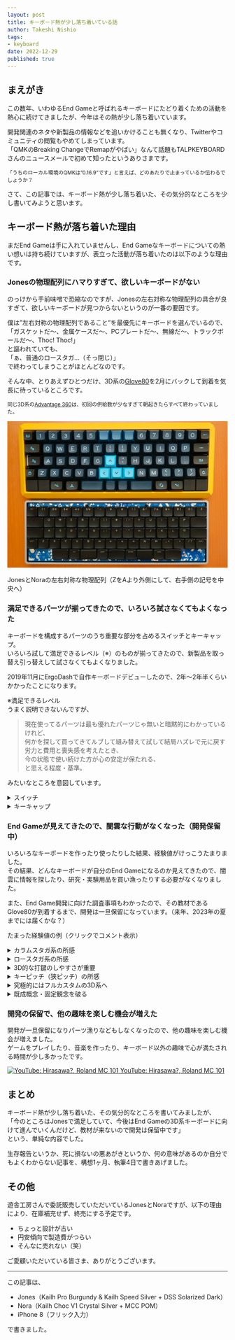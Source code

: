 ```yaml
---
layout: post
title: キーボード熱が少し落ち着いている話
author: Takeshi Nishio
tags:
- keyboard
date: 2022-12-29
published: true
---
```


## まえがき

この数年、いわゆるEnd Gameと呼ばれるキーボードにたどり着くための活動を熱心に続けてきましたが、今年はその熱が少し落ち着いています。

開発関連のネタや新製品の情報などを追いかけることも無くなり、Twitterやコミュニティの閲覧もやめてしまっています。  
「QMKのBreaking ChangeでRemapがやばい」なんて話題もTALPKEYBOARDさんのニュースメールで初めて知ったというありさまです。

<small>「うちのローカル環境のQMKは”0.16.9”です」と言えば、どのあたりで止まっているか伝わるでしょうか？</small>

さて、この記事では、キーボード熱が少し落ち着いた、その気分的なところを少し書いてみようと思います。

## キーボード熱が落ち着いた理由

まだEnd Gameは手に入れていませんし、End Gameなキーボードについての熱い想いは持ち続けていますが、表立った活動が落ち着いたのは以下のような理由です。

### Jonesの物理配列にハマりすぎて、欲しいキーボードがない

のっけから手前味噌で恐縮なのですが、Jonesの左右対称な物理配列の具合が良すぎて、欲しいキーボードが見つからないというのが一番の要因です。

僕は”左右対称の物理配列であること”を最優先にキーボードを選んでいるので、  
「ガスケットだ〜、金属ケースだ〜、PCプレートだ〜、無線だ〜、トラックボールだ〜、Thoc! Thoc!」  
と謳われていても、  
「ぁ、普通のロースタガ…（そっ閉じ）」  
で終わってしまうことがほとんどなのです。

そんな中、とりあえずひとつだけ、3D系の[Glove80](https://www.moergo.com)を2月にバックして到着を気長に待っているところです。

<small>同じ3D系の[Advantage 360](https://kinesis-ergo.com/keyboards/advantage360/)は、初回の供給数が少なすぎて朝起きたらすべて終わっていました。</small>

![Jones & Nora, symmetrical layout](/assets/2022-12-29/_DSF3262.jpeg)

JonesとNoraの左右対称な物理配列（ZをAより外側にして、右手側の記号を中央へ）

### 満足できるパーツが揃ってきたので、いろいろ試さなくてもよくなった

キーボードを構成するパーツのうち重要な部分を占めるスイッチとキーキャップ。  
いろいろ試して満足できるレベル（※）のものが揃ってきたので、新製品を取っ替え引っ替えして試さなくてもよくなりました。

2019年11月にErgoDashで自作キーボードデビューしたので、2年〜2年半くらいかかったことになります。

※満足できるレベル  
うまく説明できないんですが、

> 現在使ってるパーツは最も優れたパーツじゃ無いと暗黙的にわかっているけれど、  
> 何かを探して買ってきてルブして組み替えて試して結局ハズレで元に戻す労力と費用と喪失感を考えたとき、  
> 今の状態で使い続けた方が心の安定が保たれる、  
> と思える程度・基準。

みたいなところを意図しています。

<details>

<summary>スイッチ</summary>

リニアのKailh Pro BurgundyとKailh Speed SilverをメインのJonesで使用しています。

押し始めは軽めの40gくらいで、押し込んで底つきする前にググッと重くなって押し戻してくれるような特性が好みです。

良い具合にルブしてから、上下ハウジングをセメダイン[BBX](https://www.cemedine.co.jp/home/adhesive/bbx/bbx.html)で固定してグラつきを低減させています。

サブのJonesで使ってるサイレントのKailh Silent Pinkは、ノイズが多めなのでちょっと不満です。

メイン機だったらすぐに交換するところですが、ほとんど使わないサブ機なので、実質的には問題なし。

NoraでもリニアのChoc Crystal Silverを使用しています。

スタビなしで静かなのと、40gという重さが気に入っています。

Chocは選択肢が少ないので、タクタイルの有無と、好みの重さで選ぶだけですね。

うるさくて普段使いには向かないのですが、クリッキー白軸のシャープなタクタイル感もかなり好きです。
</details>

<details>

<summary>キーキャップ</summary>

打鍵速度が一番早いのはKATですが、ホームポジションに手を置いたときに心地よいDSSプロファイルが気に入っています。

Choc用ではシリンドリカル形状のMCCプロファイルが好みです。  
POM素材のツルッとした触り心地も良いです。  
あまり使っていませんが、実はKailh純正のキーキャップが一番打鍵しやすい気がしています。（打鍵速度は一番でした）

GBしたキーキャップの到着待ちがいくつかあるので、しばらくは買わなくても良さそうです。
</details>

### End Gameが見えてきたので、闇雲な行動がなくなった（開発保留中）

いろいろなキーボードを作ったり使ったりした結果、経験値がけっこうたまりました。  
その結果、どんなキーボードが自分のEnd Gameになるのか見えてきたので、闇雲に情報を探したり、研究・実験用品を買い漁ったりする必要がなくなりました。

また、End Game開発に向けた調査事項もわかったので、その教材であるGlove80が到着するまで、開発は一旦保留になっています。（来年、2023年の夏までには届くかな？）

たまった経験値の例（クリックでコメント表示）

<details>
<summary>カラムスタガ系の所感</summary>

手のサイズに合わないと、とっても打鍵しづらくなる。  
設計者と自分の手の大きさが同じだったらラッキーだけど、そんなラッキーはまずない。  
個人に合わせたカスタム設計が必須になるので、つらい。

実機を試打してから購入するか、[Pangaea](https://e3w2q.github.io/23/)による救済か。
</details>

<details>
<summary>ロースタガ系の所感</summary>

普通のロースタガでもそこまで打鍵しづらいということは無いし、Jonesのように2行目と3行目にずれがない変則的なロースタガでも普通に打鍵できちゃう。  
横ずれ方向は手のサイズに対する許容範囲が大きいようで、だいたいなんでもOKな印象。（さすがにオルソリニアは許容範囲外だけど）

自然と手を置いたところにキーがあって欲しいので、Jonesの左右対称なロースタガに行き着いている。
</details>

<details>
<summary>3D的な打鍵のしやすさが重要</summary>

ホームポジションから遠いところ、たとえば60%キーボードの1行目は背の高いキーキャップにするかスイッチ自体を底上げして3D的に配置しないと、指が届きにくい。

MXスイッチでは、行ごとに高さの違うCherry, KAT, DSS, MT3プロファイルなどのキーキャップを使うことで、3D的な打鍵のしやすさが向上する。

Chocスイッチでは、普通に売ってるキーキャップだと各行が同じ形状しか選べないため、3D的にできなくてつらい。  
Choc用の3D的なキーキャップは値段がつらい（使用感はめっちゃ良い）。  
自分で作るのは加工がつらい。  
3D的な基板設計はとてもつらい。

![MBK keycap, Modified for height adjustment](/assets/2022-12-29/IMG_4017.jpeg)

”QTYP”キーの打鍵しやすさ向上のため、MBKキーキャップに3D的な加工（2枚重ねして角を削る）をおこなった例
</details>

<details>
<summary>キーピッチ（狭ピッチ）の所感</summary>

MXのキーピッチ（たて19mm×よこ19mm）でも不満はないけれど、けっこう余裕があるので、ピッチを狭くして物理配列を最適化したい。  
指の移動量が減って打鍵しやすくなるなど、狭ピッチ化によるメリットは多い。

Chocのキーピッチ（たて17mm×よこ18mm）はMXから乗り換えても何の違和感もなく打鍵できるし、もう少し狭いキーピッチ（たて17mm×よこ17mmくらい）でも少し使えばすぐに慣れる。

狭ピッチ用のキーキャップ選びがつらい。  
Choc用キーキャップがつらくてつらすぎ。（前項参照）
</details>

<details>
<summary>究極的にはフルカスタムの3D系へ</summary>

キースイッチが平面上に配置される2D的なキーボードをいろいろと使ってきて、キーの物理配列で縦横（XY軸？）を最適化することに限界を感じている。  
平面上だけではどうしても最適化しきれない箇所が出てくるので、そこをキーの高さを変えることで補おうと考えると、次に進むのは3D系。

行き着く先は、自分の手の大きさ、指の長さや可動範囲に合うように3D的にフルカスタムするのが究極的なところ。  
もちろん、腕や手首がフィットするパームレストも組み合わせて。  
設計つらい。製造つらい。試作資金つらい。  
→ とりあえず3D系を体験してみるところから始めよう。  
→ Glove80がそのうち来る予定。  

</details>

<details>
<summary>既成概念・固定観念を破る</summary>

実現可能性はちょっと横へ置いておいて、普通じゃないところに、何か良いものが生まれそうな気がする。

「アルファ部のキーを列ごとに幅を変えてみたら？」とか、  
「四角じゃないキーキャップにしたら、もう少し縦横の最適化ができないか？」とか。

「もうそろそろ普通のロースタガやめませんか？」ってのは、ずっと思ってる。
</details>

### 開発の保留で、他の趣味を楽しむ機会が増えた

開発が一旦保留になりパーツ漁りなどもしなくなったので、他の趣味を楽しむ機会が増えました。  
ゲームをプレイしたり、音楽を作ったり、キーボード以外の趣味で心が満たされる時間が少し多かったです。

[![YouTube: Hirasawa?, Roland MC 101](https://img.youtube.com/vi/2jx3ShFpAl0/0.jpg)
YouTube: Hirasawa?, Roland MC 101](https://www.youtube.com/watch?v=2jx3ShFpAl0)

## まとめ

キーボード熱が少し落ち着いた、その気分的なところを書いてみましたが、  
「今のところはJonesで満足していて、今後はEnd Gameの3D系キーボードに向けて進んでいくんだけど、教材が来ないので開発は保留中です」  
という、単純な内容でした。

生存報告というか、死に損ないの悪あがきというか、何の意味があるのか自分でもよくわからない記事を、構想1ヶ月、執筆4日で書きあげました。

## その他

遊舎工房さんで委託販売していただいているJonesとNoraですが、以下の理由により、在庫補充せず、終売にする予定です。

- ちょっと設計が古い
- 円安傾向で製造費がつらい
- そんなに売れない（笑）

ご愛顧いただいている皆さま、ありがとうございます。

---
この記事は、

- Jones（Kailh Pro Burgundy & Kailh Speed Silver + DSS Solarized Dark）
- Nora（Kailh Choc V1 Crystal Silver + MCC POM）
- iPhone 8（フリック入力）

で書きました。
